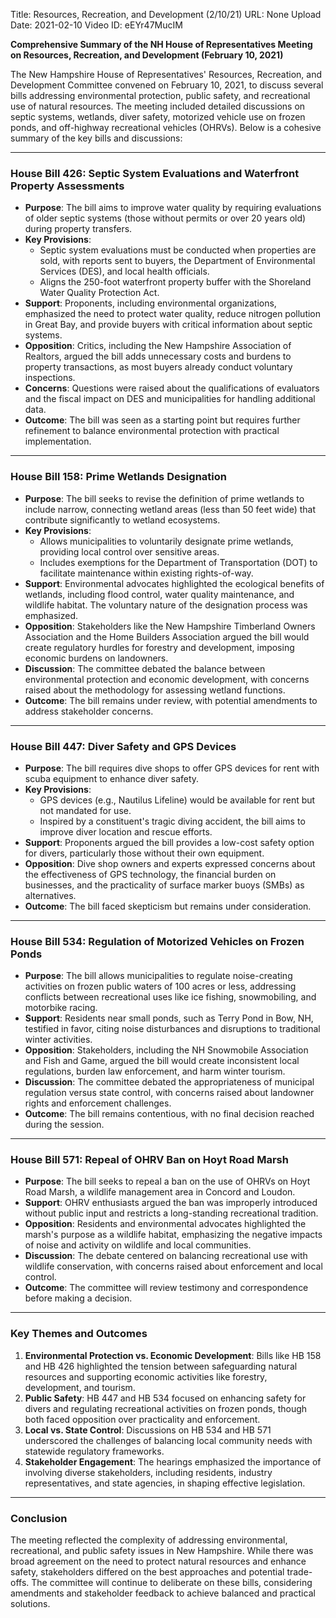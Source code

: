 Title: Resources, Recreation, and Development (2/10/21)
URL: None
Upload Date: 2021-02-10
Video ID: eEYr47MucIM

**Comprehensive Summary of the NH House of Representatives Meeting on Resources, Recreation, and Development (February 10, 2021)**

The New Hampshire House of Representatives' Resources, Recreation, and Development Committee convened on February 10, 2021, to discuss several bills addressing environmental protection, public safety, and recreational use of natural resources. The meeting included detailed discussions on septic systems, wetlands, diver safety, motorized vehicle use on frozen ponds, and off-highway recreational vehicles (OHRVs). Below is a cohesive summary of the key bills and discussions:

---

### **House Bill 426: Septic System Evaluations and Waterfront Property Assessments**
- **Purpose**: The bill aims to improve water quality by requiring evaluations of older septic systems (those without permits or over 20 years old) during property transfers.
- **Key Provisions**:
  - Septic system evaluations must be conducted when properties are sold, with reports sent to buyers, the Department of Environmental Services (DES), and local health officials.
  - Aligns the 250-foot waterfront property buffer with the Shoreland Water Quality Protection Act.
- **Support**: Proponents, including environmental organizations, emphasized the need to protect water quality, reduce nitrogen pollution in Great Bay, and provide buyers with critical information about septic systems.
- **Opposition**: Critics, including the New Hampshire Association of Realtors, argued the bill adds unnecessary costs and burdens to property transactions, as most buyers already conduct voluntary inspections.
- **Concerns**: Questions were raised about the qualifications of evaluators and the fiscal impact on DES and municipalities for handling additional data.
- **Outcome**: The bill was seen as a starting point but requires further refinement to balance environmental protection with practical implementation.

---

### **House Bill 158: Prime Wetlands Designation**
- **Purpose**: The bill seeks to revise the definition of prime wetlands to include narrow, connecting wetland areas (less than 50 feet wide) that contribute significantly to wetland ecosystems.
- **Key Provisions**:
  - Allows municipalities to voluntarily designate prime wetlands, providing local control over sensitive areas.
  - Includes exemptions for the Department of Transportation (DOT) to facilitate maintenance within existing rights-of-way.
- **Support**: Environmental advocates highlighted the ecological benefits of wetlands, including flood control, water quality maintenance, and wildlife habitat. The voluntary nature of the designation process was emphasized.
- **Opposition**: Stakeholders like the New Hampshire Timberland Owners Association and the Home Builders Association argued the bill would create regulatory hurdles for forestry and development, imposing economic burdens on landowners.
- **Discussion**: The committee debated the balance between environmental protection and economic development, with concerns raised about the methodology for assessing wetland functions.
- **Outcome**: The bill remains under review, with potential amendments to address stakeholder concerns.

---

### **House Bill 447: Diver Safety and GPS Devices**
- **Purpose**: The bill requires dive shops to offer GPS devices for rent with scuba equipment to enhance diver safety.
- **Key Provisions**:
  - GPS devices (e.g., Nautilus Lifeline) would be available for rent but not mandated for use.
  - Inspired by a constituent's tragic diving accident, the bill aims to improve diver location and rescue efforts.
- **Support**: Proponents argued the bill provides a low-cost safety option for divers, particularly those without their own equipment.
- **Opposition**: Dive shop owners and experts expressed concerns about the effectiveness of GPS technology, the financial burden on businesses, and the practicality of surface marker buoys (SMBs) as alternatives.
- **Outcome**: The bill faced skepticism but remains under consideration.

---

### **House Bill 534: Regulation of Motorized Vehicles on Frozen Ponds**
- **Purpose**: The bill allows municipalities to regulate noise-creating activities on frozen public waters of 100 acres or less, addressing conflicts between recreational uses like ice fishing, snowmobiling, and motorbike racing.
- **Support**: Residents near small ponds, such as Terry Pond in Bow, NH, testified in favor, citing noise disturbances and disruptions to traditional winter activities.
- **Opposition**: Stakeholders, including the NH Snowmobile Association and Fish and Game, argued the bill would create inconsistent local regulations, burden law enforcement, and harm winter tourism.
- **Discussion**: The committee debated the appropriateness of municipal regulation versus state control, with concerns raised about landowner rights and enforcement challenges.
- **Outcome**: The bill remains contentious, with no final decision reached during the session.

---

### **House Bill 571: Repeal of OHRV Ban on Hoyt Road Marsh**
- **Purpose**: The bill seeks to repeal a ban on the use of OHRVs on Hoyt Road Marsh, a wildlife management area in Concord and Loudon.
- **Support**: OHRV enthusiasts argued the ban was improperly introduced without public input and restricts a long-standing recreational tradition.
- **Opposition**: Residents and environmental advocates highlighted the marsh's purpose as a wildlife habitat, emphasizing the negative impacts of noise and activity on wildlife and local communities.
- **Discussion**: The debate centered on balancing recreational use with wildlife conservation, with concerns raised about enforcement and local control.
- **Outcome**: The committee will review testimony and correspondence before making a decision.

---

### **Key Themes and Outcomes**
1. **Environmental Protection vs. Economic Development**: Bills like HB 158 and HB 426 highlighted the tension between safeguarding natural resources and supporting economic activities like forestry, development, and tourism.
2. **Public Safety**: HB 447 and HB 534 focused on enhancing safety for divers and regulating recreational activities on frozen ponds, though both faced opposition over practicality and enforcement.
3. **Local vs. State Control**: Discussions on HB 534 and HB 571 underscored the challenges of balancing local community needs with statewide regulatory frameworks.
4. **Stakeholder Engagement**: The hearings emphasized the importance of involving diverse stakeholders, including residents, industry representatives, and state agencies, in shaping effective legislation.

---

### **Conclusion**
The meeting reflected the complexity of addressing environmental, recreational, and public safety issues in New Hampshire. While there was broad agreement on the need to protect natural resources and enhance safety, stakeholders differed on the best approaches and potential trade-offs. The committee will continue to deliberate on these bills, considering amendments and stakeholder feedback to achieve balanced and practical solutions.